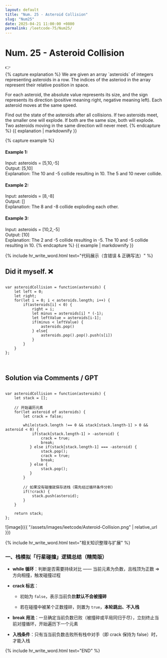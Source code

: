 ```yaml
---
layout: default
title: "Num. 25 - Asteroid Collision"
slug: "Num25"
date: 2025-04-21 11:00:00 +0800
permalink: /leetcode-75/Num25/
---
```


# Num. 25 - Asteroid Collision

<aside class="asideDiv">
    <div>👉</div>
    <div>
        <main>
            {% capture explanation %}
We are given an array `asteroids` of integers representing asteroids in a row. The indices of the asteriod in the array represent their relative position in space.

For each asteroid, the absolute value represents its size, and the sign represents its direction (positive meaning right, negative meaning left). Each asteroid moves at the same speed.

Find out the state of the asteroids after all collisions. If two asteroids meet, the smaller one will explode. If both are the same size, both will explode. Two asteroids moving in the same direction will never meet.
            {% endcapture %}
            {{ explanation | markdownify }}
        </main>
        <main>
            {% capture example %}
#### Example 1:
Input: asteroids = [5,10,-5]  
Output: [5,10]  
Explanation: The 10 and -5 collide resulting in 10. The 5 and 10 never collide.
#### Example 2:
Input: asteroids = [8,-8]  
Output: []  
Explanation: The 8 and -8 collide exploding each other.
#### Example 3:
Input: asteroids = [10,2,-5]  
Output: [10]  
Explanation: The 2 and -5 collide resulting in -5. The 10 and -5 collide resulting in 10.
            {% endcapture %}
            {{ example | markdownify }}
        </main>
    </div>
</aside>

{% include hr_write_word.html text="代码展示（含错误 & 正确写法）" %}

## **Did it myself.** &#x274C; 
<pre><code class="language-js">
var asteroidCollision = function(asteroids) {
    let left = 0;
    let right;
    for(let i = 0; i < asteroids.length; i++) {
        if(asteroids[i] < 0) {
            right = i;
            let minus = asteroids[i] * (-1);
            let leftValue = asteroids[i-1];
            if(minus < leftValue) {
                asteroids.pop()
            } else{
                asteroids.pop().pop().push(s[i])
            }
        }
    }
};
</code></pre>
<br />

## **Solution via Comments / GPT**
<pre><code class="language-js">
var asteroidCollision = function(asteroids) {
    let stack = [];

    // 开始遍历元素
    for(let asteroid of asteroids) {
        let crack = false;

        while(stack.length !== 0 && stack[stack.length-1] > 0 && asteroid < 0) {
            if(stack[stack.length-1] > -asteroid) {
                crack = true;
                break;
           } else if(stack[stack.length-1] === -asteroid) {
                stack.pop();
                crack = true;
                break;
           } else {
                stack.pop();
           }
        }

        // 如果没有碰撞就保存进栈（需先经过循环条件分析）
        if(!crack) {
            stack.push(asteroid);
        }
    }

    return stack;
};
</code></pre>

![image]({{ "/assets/images/leetcode/Asteroid-Collision.png" | relative_url }})

{% include hr_write_word.html text="相关知识整理与扩展" %}



### **一、栈模拟「行星碰撞」逻辑总结（精简版）**

- **while 循环**：判断是否需要持续对比 —— 当前元素为负数，且栈顶为正数 ⇒ 方向相撞，触发碰撞过程

- **crack 标志**：

    - 初始为 `false`，表示当前负数**默认不会被撞碎**

    - 若在碰撞中被某个正数撞碎，则置为 `true`，**本轮跳出、不入栈**

- **break 用法**：一旦确定当前负数已败（被撞碎或平局同归于尽），立刻终止当前对撞循环，开始遍历下一个元素

- **入栈条件**：只有当当前负数击败所有栈中对手（即 crack 保持为 false）时，才能入栈


{% include hr_write_word.html text="END" %}